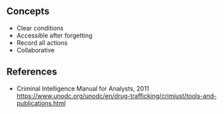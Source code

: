## Concepts
- Clear conditions
- Accessible after forgetting
- Record all actions
- Collaborative

## References
- Criminal Intelligence Manual for Analysts, 2011 https://www.unodc.org/unodc/en/drug-trafficking/crimjust/tools-and-publications.html 
